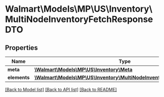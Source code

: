 # Walmart\Models\MP\US\Inventory\MultiNodeInventoryFetchResponseDTO

## Properties

Name | Type | Description | Notes
------------ | ------------- | ------------- | -------------
**meta** | [**\Walmart\Models\MP\US\Inventory\Meta**](Meta.md) |  | [optional]
**elements** | [**\Walmart\Models\MP\US\Inventory\MultiNodeInventoryUpdateRequestDTO**](MultiNodeInventoryUpdateRequestDTO.md) |  | [optional]


[[Back to Model list]](./) [[Back to API list]](../../../../../README.md#supported-apis) [[Back to README]](../../../../../README.md)
